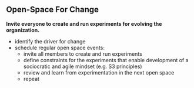 ## Open-Space For Change

**Invite everyone to create and run experiments for evolving the organization.**

-   identify the driver for change
-   schedule regular open space events:
    -   invite all members to create and run experiments
    -   define constraints for the experiments that enable development of a sociocratic and agile mindset (e.g. S3 principles)
    -   review and learn from experimentation in the next open space
    -   repeat
